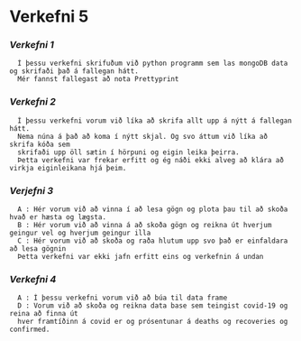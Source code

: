# Verkefni 5
### **_Verkefni 1_**
      Í þessu verkefni skrifuðum við python programm sem las mongoDB data og skrifaði það á fallegan hátt.
      Mér fannst fallegast að nota Prettyprint

### **_Verkefni 2_**
      Í þessu verkefni vorum við líka að skrifa allt upp á nýtt á fallegan hátt.
      Nema núna á það að koma í nýtt skjal. Og svo áttum við líka að skrifa kóða sem
      skrifaði upp öll sætin í hörpuni og eigin leika þeirra.
      Þetta verkefni var frekar erfitt og ég náði ekki alveg að klára að virkja eiginleikana hjá þeim.
      
### **_Verjefni 3_**
      A : Hér vorum við að vinna í að lesa gögn og plota þau til að skoða hvað er hæsta og lægsta.
      B : Hér vorum við að vinna á að skoða gögn og reikna út hverjum geingur vel og hverjum geingur illa
      C : Hér vorum við að skoða og raða hlutum upp svo það er einfaldara að lesa gögnin
      Þetta verkefni var ekki jafn erfitt eins og verkefnin á undan
      
### **_Verkefni 4_**
      A : Í þessu verkefni vorum við að búa til data frame
      D : Vorum við að skoða og reikna data base sem teingist covid-19 og reina að finna út
      hver framtíðinn á covid er og prósentunar á deaths og recoveries og confirmed.
